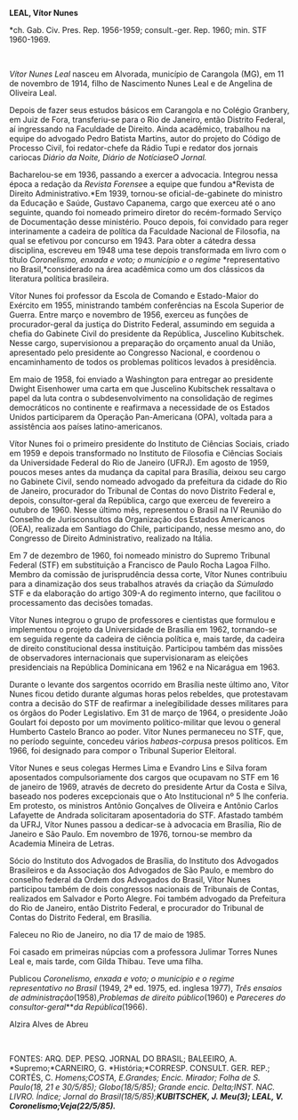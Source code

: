 **LEAL, Vítor Nunes**

\*ch. Gab. Civ. Pres. Rep. 1956-1959; consult.-ger. Rep. 1960; min. STF
1960-1969.

 

*Vítor Nunes Leal* nasceu em Alvorada, município de Carangola (MG), em
11 de novembro de 1914, filho de Nascimento Nunes Leal e de Angelina de
Oliveira Leal.

Depois de fazer seus estudos básicos em Carangola e no Colégio Granbery,
em Juiz de Fora, transferiu-se para o Rio de Janeiro, então Distrito
Federal, aí ingressando na Faculdade de Direito. Ainda acadêmico,
trabalhou na equipe do advogado Pedro Batista Martins, autor do projeto
do Código de Processo Civil, foi redator-chefe da Rádio Tupi e redator
dos jornais cariocas *Diário da Noite, Diário de Notícias*e*O Jornal.*

Bacharelou-se em 1936, passando a exercer a advocacia. Integrou nessa
época a redação da *Revista Forense*e a equipe que fundou a*Revista de
Direito Administrativo.*Em 1939, tornou-se oficial-de-gabinete do
ministro da Educação e Saúde, Gustavo Capanema, cargo que exerceu até o
ano seguinte, quando foi nomeado primeiro diretor do recém-formado
Serviço de Documentação desse ministério. Pouco depois, foi convidado
para reger interinamente a cadeira de política da Faculdade Nacional de
Filosofia, na qual se efetivou por concurso em 1943. Para obter a
cátedra dessa disciplina, escreveu em 1948 uma tese depois transformada
em livro com o título *Coronelismo, enxada e voto; o município e o
regime* *representativo no Brasil,*considerado na área acadêmica como um
dos clássicos da literatura política brasileira.

Vítor Nunes foi professor da Escola de Comando e Estado-Maior do
Exército em 1955, ministrando também conferências na Escola Superior de
Guerra. Entre março e novembro de 1956, exerceu as funções de
procurador-geral da justiça do Distrito Federal, assumindo em seguida a
chefia do Gabinete Civil do presidente da República, Juscelino
Kubitschek. Nesse cargo, supervisionou a preparação do orçamento anual
da União, apresentado pelo presidente ao Congresso Nacional, e coordenou
o encaminhamento de todos os problemas políticos levados à presidência.

Em maio de 1958, foi enviado a Washington para entregar ao presidente
Dwight Eisenhower uma carta em que Juscelino Kubitschek ressaltava o
papel da luta contra o subdesenvolvimento na consolidação de regimes
democráticos no continente e reafirmava a necessidade de os Estados
Unidos participarem da Operação Pan-Americana (OPA), voltada para a
assistência aos países latino-americanos.

Vítor Nunes foi o primeiro presidente do Instituto de Ciências Sociais,
criado em 1959 e depois transformado no Instituto de Filosofia e
Ciências Sociais da Universidade Federal do Rio de Janeiro (UFRJ). Em
agosto de 1959, poucos meses antes da mudança da capital para Brasília,
deixou seu cargo no Gabinete Civil, sendo nomeado advogado da prefeitura
da cidade do Rio de Janeiro, procurador do Tribunal de Contas do novo
Distrito Federal e, depois, consultor-geral da República, cargo que
exerceu de fevereiro a outubro de 1960. Nesse último mês, representou o
Brasil na IV Reunião do Conselho de Jurisconsultos da Organização dos
Estados Americanos (OEA), realizada em Santiago do Chile, participando,
nesse mesmo ano, do Congresso de Direito Administrativo, realizado na
Itália.

Em 7 de dezembro de 1960, foi nomeado ministro do Supremo Tribunal
Federal (STF) em substituição a Francisco de Paulo Rocha Lagoa Filho.
Membro da comissão de jurisprudência dessa corte, Vítor Nunes contribuiu
para a dinamização dos seus trabalhos através da criação da *Súmula*do
STF e da elaboração do artigo 309-A do regimento interno, que facilitou
o processamento das decisões tomadas.

Vítor Nunes integrou o grupo de professores e cientistas que formulou e
implementou o projeto da Universidade de Brasília em 1962, tornando-se
em seguida regente da cadeira de ciência política e, mais tarde, da
cadeira de direito constitucional dessa instituição. Participou também
das missões de observadores internacionais que supervisionaram as
eleições presidenciais na República Dominicana em 1962 e na Nicarágua em
1963.

Durante o levante dos sargentos ocorrido em Brasília neste último ano,
Vítor Nunes ficou detido durante algumas horas pelos rebeldes, que
protestavam contra a decisão do STF de reafirmar a inelegibilidade
desses militares para os órgãos do Poder Legislativo. Em 31 de março de
1964, o presidente João Goulart foi deposto por um movimento
político-militar que levou o general Humberto Castelo Branco ao poder.
Vítor Nunes permaneceu no STF, que, no período seguinte, concedeu vários
*habeas-corpus*a presos políticos. Em 1966, foi designado para compor o
Tribunal Superior Eleitoral.

Vítor Nunes e seus colegas Hermes Lima e Evandro Lins e Silva foram
aposentados compulsoriamente dos cargos que ocupavam no STF em 16 de
janeiro de 1969, através de decreto do presidente Artur da Costa e
Silva, baseado nos poderes excepcionais que o Ato Institucional nº 5 lhe
conferia. Em protesto, os ministros Antônio Gonçalves de Oliveira e
Antônio Carlos Lafayette de Andrada solicitaram aposentadoria do STF.
Afastado também da UFRJ, Vítor Nunes passou a dedicar-se à advocacia em
Brasília, Rio de Janeiro e São Paulo. Em novembro de 1976, tornou-se
membro da Academia Mineira de Letras.

Sócio do Instituto dos Advogados de Brasília, do Instituto dos Advogados
Brasileiros e da Associação dos Advogados de São Paulo, e membro do
conselho federal da Ordem dos Advogados do Brasil, Vítor Nunes
participou também de dois congressos nacionais de Tribunais de Contas,
realizados em Salvador e Porto Alegre. Foi também advogado da Prefeitura
do Rio de Janeiro, então Distrito Federal, e procurador do Tribunal de
Contas do Distrito Federal, em Brasília.

Faleceu no Rio de Janeiro, no dia 17 de maio de 1985.

Foi casado em primeiras núpcias com a professora Julimar Torres Nunes
Leal e, mais tarde, com Gilda Thibau. Teve uma filha.

Publicou *Coronelismo, enxada e voto; o* *município e o regime
representativo no Brasil* (1949, 2ª ed. 1975, ed. inglesa 1977), *Três
ensaios de administração*(1958),*Problemas de direito público*(1960) e
*Pareceres do consultor-geral****da* *República*(1966).

Alzira Alves de Abreu

 

FONTES: ARQ. DEP. PESQ. JORNAL DO BRASIL; BALEEIRO, A.
*Supremo;*CARNEIRO, G. *História;*CORRESP. CONSULT. GER. REP.; CORTÉS,
C. *Homens;*COSTA, E.*Grandes; Encic. Mirador; Folha de S. Paulo*(18, 21
e 30/5/85); *Globo*(18/5/85); *Grande encic.* *Delta;*INST. NAC. LIVRO.
*Índice; Jornal do Brasil*(18/5/85);**KUBITSCHEK, J. *Meu*(3); LEAL, V.
*Coronelismo*;*Veja*(22/5/85).******

 

 
